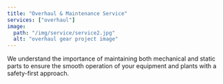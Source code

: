 ```yaml
---
title: "Overhaul & Maintenance Service"
services: ["overhaul"]
image:
  path: "/img/service/service2.jpg"
  alt: "overhaul gear project image"
---
```



We understand the importance of maintaining both mechanical and static parts to ensure the smooth operation of your equipment and plants with a safety-first approach.